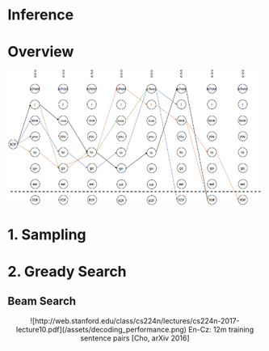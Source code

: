 # Inference

# Overview

![](/assets/beam_search.png)

# 1. Sampling

# 2. Gready Search

## Beam Search

<p align="center">
![http://web.stanford.edu/class/cs224n/lectures/cs224n-2017-lecture10.pdf](/assets/decoding_performance.png)
En-Cz: 12m training sentence pairs [Cho, arXiv 2016]
</p>